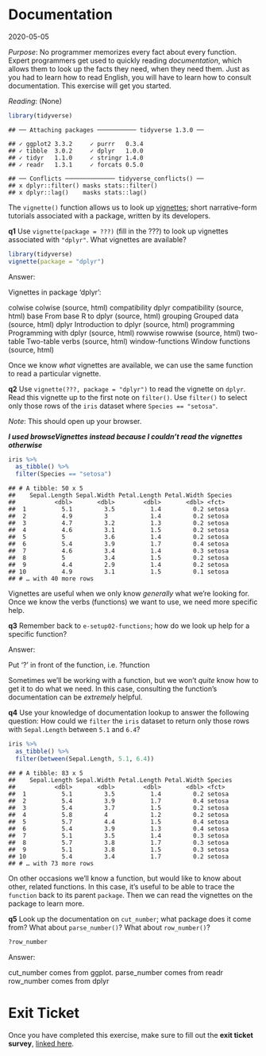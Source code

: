 Documentation
================
2020-05-05

*Purpose*: No programmer memorizes every fact about every function.
Expert programmers get used to quickly reading *documentation*, which
allows them to look up the facts they need, when they need them. Just as
you had to learn how to read English, you will have to learn how to
consult documentation. This exercise will get you started.

*Reading*: (None)

``` r
library(tidyverse)
```

    ## ── Attaching packages ─────────── tidyverse 1.3.0 ──

    ## ✓ ggplot2 3.3.2     ✓ purrr   0.3.4
    ## ✓ tibble  3.0.2     ✓ dplyr   1.0.0
    ## ✓ tidyr   1.1.0     ✓ stringr 1.4.0
    ## ✓ readr   1.3.1     ✓ forcats 0.5.0

    ## ── Conflicts ────────────── tidyverse_conflicts() ──
    ## x dplyr::filter() masks stats::filter()
    ## x dplyr::lag()    masks stats::lag()

The `vignette()` function allows us to look up
[vignettes](https://stat.ethz.ch/R-manual/R-devel/library/utils/html/vignette.html);
short narrative-form tutorials associated with a package, written by its
developers.

**q1** Use `vignette(package = ???)` (fill in the ???) to look up
vignettes associated with `"dplyr"`. What vignettes are available?

``` r
library(tidyverse)
vignette(package = "dplyr")
```

Answer:

Vignettes in package ‘dplyr’:

colwise colwise (source, html) compatibility dplyr compatibility
(source, html) base From base R to dplyr (source, html) grouping Grouped
data (source, html) dplyr Introduction to dplyr (source, html)
programming Programming with dplyr (source, html) rowwise rowwise
(source, html) two-table Two-table verbs (source, html) window-functions
Window functions (source, html)

Once we know *what* vignettes are available, we can use the same
function to read a particular vignette.

**q2** Use `vignette(???, package = "dplyr")` to read the vignette on
`dplyr`. Read this vignette up to the first note on `filter()`. Use
`filter()` to select only those rows of the `iris` dataset where
`Species == "setosa"`.

*Note*: This should open up your browser.

***I used browseVignettes instead because I couldn’t read the vignettes
otherwise***

``` r
iris %>%
  as_tibble() %>%
  filter(Species == "setosa")
```

    ## # A tibble: 50 x 5
    ##    Sepal.Length Sepal.Width Petal.Length Petal.Width Species
    ##           <dbl>       <dbl>        <dbl>       <dbl> <fct>  
    ##  1          5.1         3.5          1.4         0.2 setosa 
    ##  2          4.9         3            1.4         0.2 setosa 
    ##  3          4.7         3.2          1.3         0.2 setosa 
    ##  4          4.6         3.1          1.5         0.2 setosa 
    ##  5          5           3.6          1.4         0.2 setosa 
    ##  6          5.4         3.9          1.7         0.4 setosa 
    ##  7          4.6         3.4          1.4         0.3 setosa 
    ##  8          5           3.4          1.5         0.2 setosa 
    ##  9          4.4         2.9          1.4         0.2 setosa 
    ## 10          4.9         3.1          1.5         0.1 setosa 
    ## # … with 40 more rows

Vignettes are useful when we only know *generally* what we’re looking
for. Once we know the verbs (functions) we want to use, we need more
specific help.

**q3** Remember back to `e-setup02-functions`; how do we look up help
for a specific function?

Answer:

Put ‘?’ in front of the function, i.e. ?function

Sometimes we’ll be working with a function, but we won’t *quite* know
how to get it to do what we need. In this case, consulting the
function’s documentation can be *extremely* helpful.

**q4** Use your knowledge of documentation lookup to answer the
following question: How could we `filter` the `iris` dataset to return
only those rows with `Sepal.Length` between `5.1` and `6.4`?

``` r
iris %>%
  as_tibble() %>%
  filter(between(Sepal.Length, 5.1, 6.4))
```

    ## # A tibble: 83 x 5
    ##    Sepal.Length Sepal.Width Petal.Length Petal.Width Species
    ##           <dbl>       <dbl>        <dbl>       <dbl> <fct>  
    ##  1          5.1         3.5          1.4         0.2 setosa 
    ##  2          5.4         3.9          1.7         0.4 setosa 
    ##  3          5.4         3.7          1.5         0.2 setosa 
    ##  4          5.8         4            1.2         0.2 setosa 
    ##  5          5.7         4.4          1.5         0.4 setosa 
    ##  6          5.4         3.9          1.3         0.4 setosa 
    ##  7          5.1         3.5          1.4         0.3 setosa 
    ##  8          5.7         3.8          1.7         0.3 setosa 
    ##  9          5.1         3.8          1.5         0.3 setosa 
    ## 10          5.4         3.4          1.7         0.2 setosa 
    ## # … with 73 more rows

On other occasions we’ll know a function, but would like to know about
other, related functions. In this case, it’s useful to be able to trace
the `function` back to its parent `package`. Then we can read the
vignettes on the package to learn more.

**q5** Look up the documentation on `cut_number`; what package does it
come from? What about `parse_number()`? What about `row_number()`?

``` r
?row_number
```

Answer:

cut\_number comes from ggplot. parse\_number comes from readr
row\_number comes from dplyr

<!-- include-exit-ticket -->

# Exit Ticket

<!-- -------------------------------------------------- -->

Once you have completed this exercise, make sure to fill out the **exit
ticket survey**, [linked
here](https://docs.google.com/forms/d/e/1FAIpQLSeuq2LFIwWcm05e8-JU84A3irdEL7JkXhMq5Xtoalib36LFHw/viewform?usp=pp_url&entry.693978880=e-code-target).
